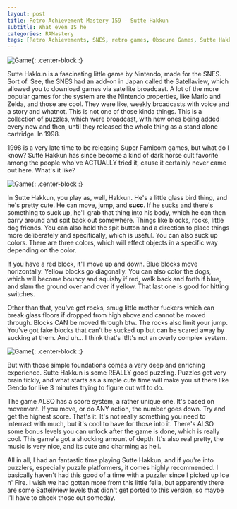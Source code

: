 ```yaml
---
layout: post
title: Retro Achievement Mastery 159 - Sutte Hakkun
subtitle: What even IS he
categories: RAMastery
tags: [Retro Achievements, SNES, retro games, Obscure Games, Sutte Hakkun, Reviews]
---
```



![Game](https://imgur.com/EJFXz4D.png){: .center-block :}

Sutte Hakkun is a fascinating little game by Nintendo, made for the SNES. Sort of. See, the SNES had an add-on in Japan called the Satellaview, which allowed you to download games via satellite broadcast. A lot of the more popular games for the system are the Nintendo properties, like Mario and Zelda, and those are cool. They were like, weekly broadcasts with voice and a story and whatnot. This is not one of those kinda things. This is a collection of puzzles, which were broadcast, with new ones being added every now and then, until they released the whole thing as a stand alone cartridge. In 1998.

1998 is a very late time to be releasing Super Famicom games, but what do I know? Sutte Hakkun has since become a kind of dark horse cult favorite among the people who've ACTUALLY tried it, cause it certainly never came out here. What's it like?

![Game](https://imgur.com/x1Y2XOQ.png){: .center-block :}

In Sutte Hakkun, you play as, well, Hakkun. He's a little glass bird thing, and he's pretty cute. He can move, jump, and **succ**. If he sucks and there's something to suck up, he'll grab that thing into his body, which he can then carry around and spit back out somewhere. Things like blocks, rocks, little dog friends. You can also hold the spit button and a direction to place things more deliberately and specifically, which is useful. You can also suck up colors. There are three colors, which will effect objects in a specific way depending on the color.

If you have a red block, it'll move up and down. Blue blocks move horizontally. Yellow blocks go diagonally. You can also color the dogs, which will become bouncy and squishy if red, walk back and forth if blue, and slam the ground over and over if yellow. That last one is good for hitting switches.

Other than that, you've got rocks, smug little mother fuckers which can break glass floors if dropped from high above and cannot be moved through. Blocks CAN be moved through btw. The rocks also limit your jump. You've got fake blocks that can't be sucked up but can be scared away by sucking at them. And uh... I think that's it!It's not an overly complex system.

![Game](https://imgur.com/FG54aNO.png){: .center-block :}

But with those simple foundations comes a very deep and enriching experience. Sutte Hakkun is some REALLY good puzzling. Puzzles get very brain tickly, and what starts as a simple cute time will make you sit there like Gendo for like 3 minutes trying to figure out wtf to do.

The game ALSO has a score system, a rather unique one. It's based on movement. If you move, or do ANY action, the number goes down. Try and get the highest score. That's it. It's not really something you need to interract with much, but it's cool to have for those into it. There's ALSO some bonus levels you can unlock after the game is done, which is really cool. This game's got a shocking amount of depth. It's also real pretty, the music is very nice, and its cute and charming as hell.

All in all, I had an fantastic time playing Sutte Hakkun, and if you're into puzzlers, especially puzzle platformers, it comes highly recommended. I basically haven't had this good of a time with a puzzler since I picked up Ice n' Fire. I wish we had gotten more from this little fella, but apparently there are some Satteliview levels that didn't get ported to this version, so maybe I'll have to check those out someday.